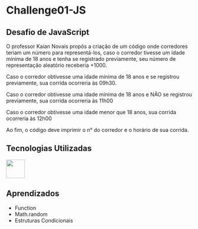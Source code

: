 # Challenge01-JS

<h2>Desafio de JavaScript</h2>
<p>O professor Kaian Novais propôs a criação de um código onde corredores teriam um número para representá-los, caso o corredor tivesse um idade mínima de 18 anos e tenha se registrado previamente, seu número de representação aleatório receberia +1000.</p>
<p>Caso o corredor obtivesse uma idade mínima de 18 anos e se registrou previamente, sua corrida ocorreria às 09h30.</p>
<p>Caso o corredor obtivesse uma idade mínima de 18 anos e NÃO se registrou previamente, sua corrida ocorreria às 11h00</p>
<p>Caso o corredor obtivesse uma idade menor que 18 anos, sua corrida ocorreria às 12h00</p>
<p>Ao fim, o código deve imprimir o n° do corredor e o horário de sua corrida.</p>

<h2>Tecnologias Utilizadas</h2>
<img src="https://camo.githubusercontent.com/16bbe3c62e06c0099a8bd86816b7993b3eb49d8cd21eb74c7bff7db7dc3787b7/68747470733a2f2f63646e2e6a7364656c6976722e6e65742f67682f64657669636f6e732f64657669636f6e2f69636f6e732f6a6176617363726970742f6a6176617363726970742d6f726967696e616c2e737667" width="50px"/>

<h2>Aprendizados</h2>
<ul>
  <li>Function</li>
  <li>Math.random</li>
  <li>Estruturas Condicionais</li>
</ul>

